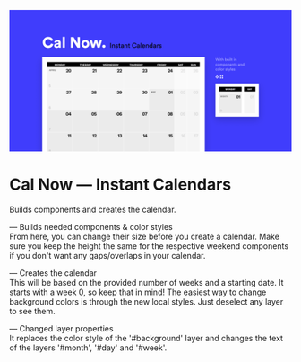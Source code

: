 ![Call Now Figma Plugin](./assets/cover.png)

# Cal Now — Instant Calendars
Builds components and creates the calendar.

— Builds needed components & color styles\
From here, you can change their size before you create a calendar. Make sure you keep the height the same for the respective weekend components if you don't want any gaps/overlaps in your calendar. 

— Creates the calendar\
This will be based on the provided number of weeks and a starting date. It starts with a week 0, so keep that in mind! The easiest way to change background colors is through the new local styles. Just deselect any layer to see them. 

— Changed layer properties\
It replaces the color style of the '#background' layer and changes the text of the layers '#month', '#day' and '#week'.